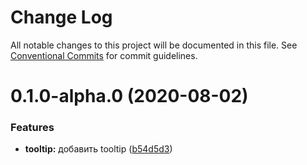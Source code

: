 # Change Log

All notable changes to this project will be documented in this file.
See [Conventional Commits](https://conventionalcommits.org) for commit guidelines.

# 0.1.0-alpha.0 (2020-08-02)


### Features

* **tooltip:** добавить tooltip ([b54d5d3](https://github.com/gpn-prototypes/vega-ui/commit/b54d5d3a4a53e6c0bd1828af4e839b76dcfe5b2d))
